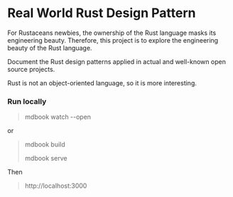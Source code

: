 # Real World Rust Design Pattern

For Rustaceans newbies, the ownership of the Rust language masks its engineering beauty. Therefore, this project is to explore the engineering beauty of the Rust language.

Document the Rust design patterns applied in actual and well-known open source projects.

Rust is not an object-oriented language, so it is more interesting.



### Run locally


> mdbook watch --open

or

> mdbook build
>
> mdbook serve

Then

> http://localhost:3000

